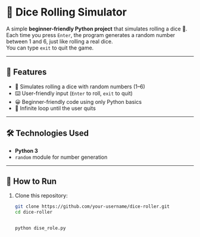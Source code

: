 # 🎲 Dice Rolling Simulator

A simple **beginner-friendly Python project** that simulates rolling a dice 🎲.  
Each time you press `Enter`, the program generates a random number between 1 and 6, just like rolling a real dice.  
You can type `exit` to quit the game.

---

## 📌 Features
- 🎲 Simulates rolling a dice with random numbers (1–6)
- ⌨️ User-friendly input (`Enter` to roll, `exit` to quit)
- 😀 Beginner-friendly code using only Python basics
- 🔁 Infinite loop until the user quits

---

## 🛠️ Technologies Used
- **Python 3**  
- `random` module for number generation

---

## 🚀 How to Run

1. Clone this repository:
   ```bash
   git clone https://github.com/your-username/dice-roller.git
   cd dice-roller


   python dise_role.py


